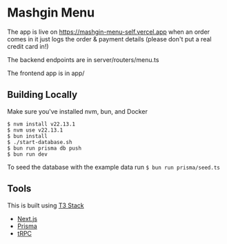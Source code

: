 # Mashgin Menu

The app is live on https://mashgin-menu-self.vercel.app when an order comes in it just logs the order & payment details (please don't put a real credit card in!)

The backend endpoints are in server/routers/menu.ts

The frontend app is in app/

## Building Locally

Make sure you've installed nvm, bun, and Docker

```
$ nvm install v22.13.1
$ nvm use v22.13.1
$ bun install
$ ./start-database.sh
$ bun run prisma db push
$ bun run dev
```

To seed the database with the example data run `$ bun run prisma/seed.ts`

## Tools

This is built using [T3 Stack](https://create.t3.gg/)

- [Next.js](https://nextjs.org)
- [Prisma](https://prisma.io)
- [tRPC](https://trpc.io)
